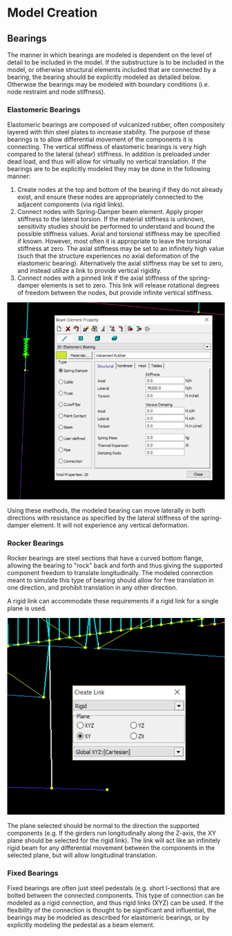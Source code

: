 # Model Creation

## Bearings
The manner in which bearings are modeled is dependent on the level of detail to be included in the model. If the substructure is to be included in the model, or otherwise structural elements included that are connected by a bearing, the bearing should be explicitly modeled as detailed below. Otherwise the bearings may be modeled with boundary conditions (i.e. node restraint and node stiffness).

### Elastomeric Bearings
Elastomeric bearings are composed of vulcanized rubber, often compositely layered with thin steel plates to increase stability. The purpose of these bearings is to allow differential movement of the components it is connecting. The vertical stiffness of elastomeric bearings is very high compared to the lateral (shear) stiffness. In addition is preloaded under dead load, and thus will allow for virtually no vertical translation. If the bearings are to be explicitly modeled they may be done in the following manner:

1. Create nodes at the top and bottom of the bearing if they do not already exist, and ensure these nodes are appropriately connected to the adjacent components (via rigid links).
2. Connect nodes with Spring-Damper beam element. Apply proper stiffness to the lateral torsion. If the material stiffness is unknown, sensitivity studies should be performed to understand and bound the possible stiffness values. Axial and torsional stiffness may be specified if known. However, most often it is appropriate to leave the torsional stiffness at zero. The axial stiffness may be set to an infinitely high value (such that the structure experiences no axial deformation of the elastomeric bearing). Alternatively the axial stiffness may be set to zero, and instead utilize a link to provide vertical rigidity.
3. Connect nodes with a pinned link if the axial stiffness of the spring-damper elements is set to zero. This link will release rotational degrees of freedom between the nodes, but provide infinite vertical stiffness.

![Spring-damper element](Images/SpringElement.png)

Using these methods, the modeled bearing can move laterally in both directions with resistance as specified by the lateral stiffness of the spring-damper element. It will not experience any vertical deformation.

### Rocker Bearings
Rocker bearings are steel sections that have a curved bottom flange, allowing the bearing to "rock" back and forth and thus giving the supported component freedom to translate longitudinally. The modeled connection meant to simulate this type of bearing should allow for free translation in one direction, and prohibit translation in any other direction.

A rigid link can accommodate these requirements if a rigid link for a single plane is used.

![Rigid Link in Single Plane](Images/RockerLink.png)

The plane selected should be normal to the direction the supported components (e.g. If the girders run longitudinally along the Z-axis, the XY plane should be selected for the rigid link). The link will act like an infinitely rigid beam for any differential movement between the components in the selected plane, but will allow longitudinal translation.

### Fixed Bearings
Fixed bearings are often just steel pedestals (e.g. short I-sections) that are bolted between the connected components. This type of connection can be modeled as a rigid connection, and thus rigid links (XYZ) can be used.
If the flexibility of the connection is thought to be significant and influential, the bearings may be modeled as described for elastomeric bearings, or by explicitly modeling the pedestal as a beam element.
